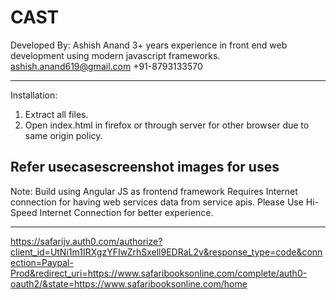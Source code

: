 # CAST

Developed By:
Ashish Anand
3+ years experience in front end web development using modern javascript frameworks.
ashish.anand619@gmail.com
+91-8793133570

-----------------------------------------------------------------------------------------------------------------------

Installation:
1. Extract all files.
2. Open index.html in firefox or through server for other browser due to same origin policy.

Refer usecasescreenshot images for uses
-----------------------------------------------------------------------------------------------------------------------

Note:
Build using Angular JS as frontend framework
Requires Internet connection for having web services data from service apis.
Please Use Hi-Speed Internet Connection for better experience.

-----------------------------------------------------------------------------------------------------------------------

https://safarijv.auth0.com/authorize?client_id=UtNi1m1IRXgzYFIwZrhSxell9EDRaL2v&response_type=code&connection=Paypal-Prod&redirect_uri=https://www.safaribooksonline.com/complete/auth0-oauth2/&state=https://www.safaribooksonline.com/home
